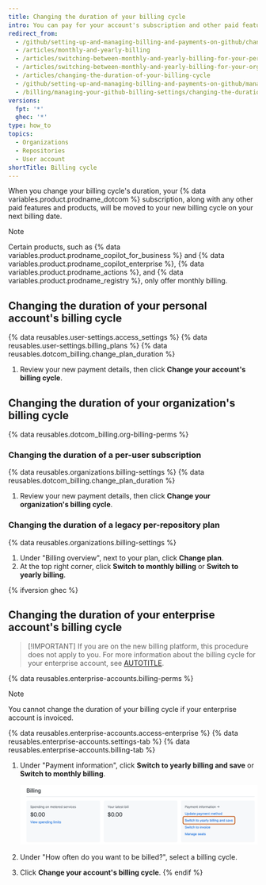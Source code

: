 ```yaml
---
title: Changing the duration of your billing cycle
intro: You can pay for your account's subscription and other paid features and products on a monthly or yearly billing cycle.
redirect_from:
  - /github/setting-up-and-managing-billing-and-payments-on-github/changing-the-duration-of-your-billing-cycle
  - /articles/monthly-and-yearly-billing
  - /articles/switching-between-monthly-and-yearly-billing-for-your-personal-account
  - /articles/switching-between-monthly-and-yearly-billing-for-your-organization
  - /articles/changing-the-duration-of-your-billing-cycle
  - /github/setting-up-and-managing-billing-and-payments-on-github/managing-your-github-billing-settings/changing-the-duration-of-your-billing-cycle
  - /billing/managing-your-github-billing-settings/changing-the-duration-of-your-billing-cycle
versions:
  fpt: '*'
  ghec: '*'
type: how_to
topics:
  - Organizations
  - Repositories
  - User account
shortTitle: Billing cycle
---
```

When you change your billing cycle's duration, your {% data variables.product.prodname_dotcom %} subscription, along with any other paid features and products, will be moved to your new billing cycle on your next billing date.

> [!NOTE]
> Certain products, such as {% data variables.product.prodname_copilot_for_business %} and {% data variables.product.prodname_copilot_enterprise %}, {% data variables.product.prodname_actions %}, and {% data variables.product.prodname_registry %}, only offer monthly billing.

## Changing the duration of your personal account's billing cycle

{% data reusables.user-settings.access_settings %}
{% data reusables.user-settings.billing_plans %}
{% data reusables.dotcom_billing.change_plan_duration %}
1. Review your new payment details, then click **Change your account's billing cycle**.

## Changing the duration of your organization's billing cycle

{% data reusables.dotcom_billing.org-billing-perms %}

### Changing the duration of a per-user subscription

{% data reusables.organizations.billing-settings %}
{% data reusables.dotcom_billing.change_plan_duration %}
1. Review your new payment details, then click **Change your organization's billing cycle**.

### Changing the duration of a legacy per-repository plan

{% data reusables.organizations.billing-settings %}
1. Under "Billing overview", next to your plan, click **Change plan**.
1. At the top right corner, click **Switch to monthly billing** or **Switch to yearly billing**.

{% ifversion ghec %}

## Changing the duration of your enterprise account's billing cycle

>[!IMPORTANT] If you are on the new billing platform, this procedure does not apply to you. For more information about the billing cycle for your enterprise account, see [AUTOTITLE](/billing/using-the-enhanced-billing-platform-for-enterprises/about-the-billing-cycle).

{% data reusables.enterprise-accounts.billing-perms %}

> [!NOTE]
> You cannot change the duration of your billing cycle if your enterprise account is invoiced.

{% data reusables.enterprise-accounts.access-enterprise %}
{% data reusables.enterprise-accounts.settings-tab %}
{% data reusables.enterprise-accounts.billing-tab %}
1. Under "Payment information", click **Switch to yearly billing and save** or **Switch to monthly billing**.

   ![Screenshot of the billing page for an enterprise account. In the "Payment information" section, a link, labeled "Switch to yearly billing and save", is outlined in dark orange.](/assets/images/help/billing/switch-to-yearly-billing.png)
1. Under "How often do you want to be billed?", select a billing cycle.
1. Click **Change your account's billing cycle**.
{% endif %}
